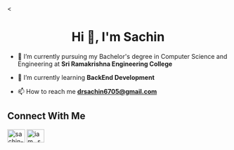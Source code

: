 

<<h1 align="center">Hi 👋, I'm Sachin</h1>





- 🔭 I’m currently pursuing my Bachelor's degree in Computer Science and Engineering at **Sri Ramakrishna Engineering College**


- 🌱 I’m currently learning **BackEnd Development**


- 📫 How to reach me **drsachin6705@gmail.com**

## Connect With Me
<p align="left">
<a href="https://linkedin.com/in/sachin-dr" target="blank"><img align="center" src="https://raw.githubusercontent.com/rahuldkjain/github-profile-readme-generator/master/src/images/icons/Social/linked-in-alt.svg" alt="sachin-dr" height="30" width="40" /></a>
<a href="https://instagram.com/iam._sachin._" target="blank"><img align="center" src="https://raw.githubusercontent.com/rahuldkjain/github-profile-readme-generator/master/src/images/icons/Social/instagram.svg" alt="iam._sachin._" height="30" width="40" /></a>

</p>
